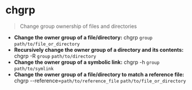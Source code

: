 # chgrp
> Change group ownership of files and directories
- **Change the owner group of a file/directory:**
chgrp `group` `path/to/file_or_directory`
- **Recursively change the owner group of a directory and its contents:**
chgrp -R `group` `path/to/directory`
- **Change the owner group of a symbolic link:**
chgrp -h `group` `path/to/symlink`
- **Change the owner group of a file/directory to match a reference file:**
chgrp --reference=`path/to/reference_file` `path/to/file_or_directory`

